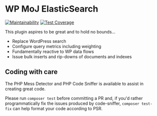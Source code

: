 # WP MoJ ElasticSearch
[![Maintainability](https://api.codeclimate.com/v1/badges/e0dd3ecfdd2258f11ff3/maintainability)](https://codeclimate.com/github/ministryofjustice/wp-moj-elasticsearch/maintainability) [![Test Coverage](https://api.codeclimate.com/v1/badges/e0dd3ecfdd2258f11ff3/test_coverage)](https://codeclimate.com/github/ministryofjustice/wp-moj-elasticsearch/test_coverage)

This plugin aspires to be great and to hold no bounds...

- Replace WordPress search
- Configure query metrics including weighting
- Fundamentally reactive to WP data flows
- Issue bulk inserts and rip-downs of documents and indexes

## Coding with care
The PHP Mess Detector and PHP Code Sniffer is available to assist in creating great code.

Please run `composer test` before committing a PR and, if you'd rather programmatically fix the issues produced by code-sniffer, `composer test-fix` can help format your code according to PSR.


